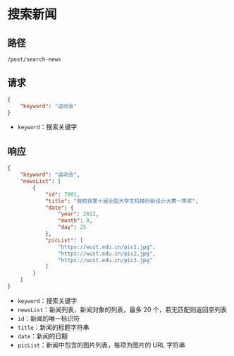 # 搜索新闻

## 路径

```
/post/search-news
```

## 请求

```json
{
	"keyword": "运动会"
}
```

- `keyword`：搜索关键字

## 响应

```json
{
	"keyword": "运动会",
	"newsList": [
		{
			"id": 7001,
			"title": "我校获第十届全国大学生机械创新设计大赛一等奖",
			"date": {
				"year": 2022,
				"month": 8,
				"day": 25
			},
			"picList": [
				"https://wust.edu.cn/pic1.jpg",
				"https://wust.edu.cn/pic2.jpg",
				"https://wust.edu.cn/pic3.jpg"
			]
		}
	]
}
```

- `keyword`：搜索关键字
- `newsList`：新闻列表，新闻对象的列表，最多 20 个，若无匹配则返回空列表
- `id`：新闻的唯一标识符
- `title`：新闻的标题字符串
- `date`：新闻的日期
- `picList`：新闻中包含的图片列表，每项为图片的 URL 字符串

